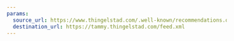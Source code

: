 ```yaml
---
params:
  source_url: https://www.thingelstad.com/.well-known/recommendations.opml
  destination_url: https://tammy.thingelstad.com/feed.xml
---
```

